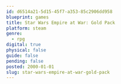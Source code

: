 ```yaml
---
id: d6514a21-5d15-45f7-a353-85c2906dd958
blueprint: games
title: Star Wars Empire at War: Gold Pack
platform: steam
genre:
  - rpg
digital: true
physical: false
guide: false
pending: false
posted: 2000-01-01
slug: star-wars-empire-at-war-gold-pack
---
```

